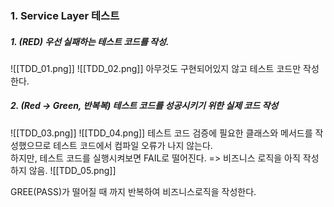 ### 1. Service Layer 테스트

##### 1. (RED) 우선 실패하는 테스트 코드를 작성.
![[TDD_01.png]]
![[TDD_02.png]]
아무것도 구현되어있지 않고 테스트 코드만 작성한다.

##### 2. (Red -> Green, 반복복) 테스트 코드를 성공시키기 위한 실제 코드 작성
![[TDD_03.png]]
![[TDD_04.png]]
테스트 코드 검증에 필요한 클래스와 메서드를 작성했으므로 테스트 코드에서 컴파일 오류가 나지 않는다.    
하지만, 테스트 코드를 실행시켜보면 FAIL로 떨어진다. => 비즈니스 로직을 아직 작성하지 않음.
![[TDD_05.png]]

GREE(PASS)가 떨어질 때 까지 반복하여 비즈니스로직을 작성한다.
